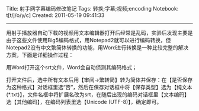 Title: 射手网字幕编码修改笔记
Tags: 转换;字幕;视频;encoding
Notebook: t[t/j/o/y/c]
Created: 2011-05-19 09:41:33

------

用射手播放器自动下载的视频用文本编辑器打开后经常是乱码，实验后发现主要是由于这些文件使用Big5编码格式，用Notepad2就可以进行编码转换，但Notepad2没有中文繁简体转换的功能，用Word进行转换是一种比较完整的解决方案，下面是详细操作过程：

 
用Word打开这个srt文件，Word会自动侦测其编码格式；

打开文件后，选中所有文本后用【审阅->繁转简】转为简体并保存：在【是否保存为这种格式】对话框里选“否”，然后在保存对话框中将【保存类型】选为【纯文本(*.txt)】，文件名框中将扩展名改为srt，在随后出现的编码对话框里【文本编码】选【其他编码】，在编码列表里选【Unicode (UTF-8)】，确定即可。